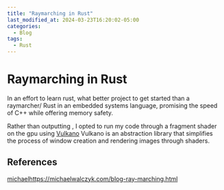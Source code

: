 ```yaml
---
title: "Raymarching in Rust"
last_modified_at: 2024-03-23T16:20:02-05:00
categories:
  - Blog
tags:
  - Rust
---
```


# Raymarching in Rust
In an effort to learn rust, what better project to get started than a raymarcher/
Rust in an embedded systems language, promising the speed of C++ while offering memory safety.

Rather than outputting , I opted to run my code through a fragment shader on the gpu using [Vulkano](https://vulkano.rs/)
Vulkano is an abstraction library that simplifies the process of window creation and rendering images through shaders. 




## References
[michael](https://michaelwalczyk.com/blog-ray-marching.html)https://michaelwalczyk.com/blog-ray-marching.html
